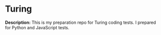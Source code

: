 # Turing 

**Description:** 
This is my preparation repo for Turing coding tests.
I prepared for Python and JavaScript tests.


